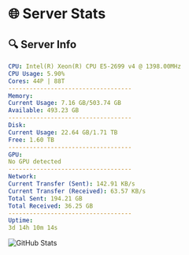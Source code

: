 # 🌐 Server Stats
## 🔍 Server Info
```yaml
CPU: Intel(R) Xeon(R) CPU E5-2699 v4 @ 1398.00MHz
CPU Usage: 5.90%
Cores: 44P | 88T
-----------------------------------
Memory:
Current Usage: 7.16 GB/503.74 GB
Available: 493.23 GB
-----------------------------------
Disk:
Current Usage: 22.64 GB/1.71 TB
Free: 1.60 TB
-----------------------------------
GPU:
No GPU detected
-----------------------------------
Network:
Current Transfer (Sent): 142.91 KB/s
Current Transfer (Received): 63.57 KB/s
Total Sent: 194.21 GB
Total Received: 36.25 GB
-----------------------------------
Uptime:
3d 14h 10m 14s
```
![GitHub Stats](https://img.shields.io/badge/Updated-2025-04-23_07:19:02-blue)